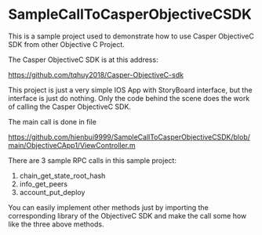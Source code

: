 # SampleCallToCasperObjectiveCSDK

This is  a sample project used to demonstrate how to use Casper ObjectiveC SDK from other Objective C Project.

The Casper ObjectiveC SDK is at this address:

https://github.com/tqhuy2018/Casper-ObjectiveC-sdk

This project is just a very simple IOS App with StoryBoard interface, but the interface is just do nothing. Only the code behind the scene does the work of calling the Casper ObjectiveC SDK.

The main call is done in file 

https://github.com/hienbui9999/SampleCallToCasperObjectiveCSDK/blob/main/ObjectiveCApp1/ViewController.m

There are 3 sample RPC calls in this sample project:

1) chain_get_state_root_hash 
2) info_get_peers
3) account_put_deploy

You can easily implement other methods just by importing the corresponding library of the ObjectiveC SDK and make the call some how like the three above methods.
